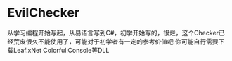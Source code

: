# EvilChecker
从学习编程开始写起，从易语言写到C#，初学开始写的，很烂，这个Checker已经荒废很久不能使用了，可能对于初学者有一定的参考价值吧
你可能自行需要下载Leaf.xNet Colorful.Console等DLL

